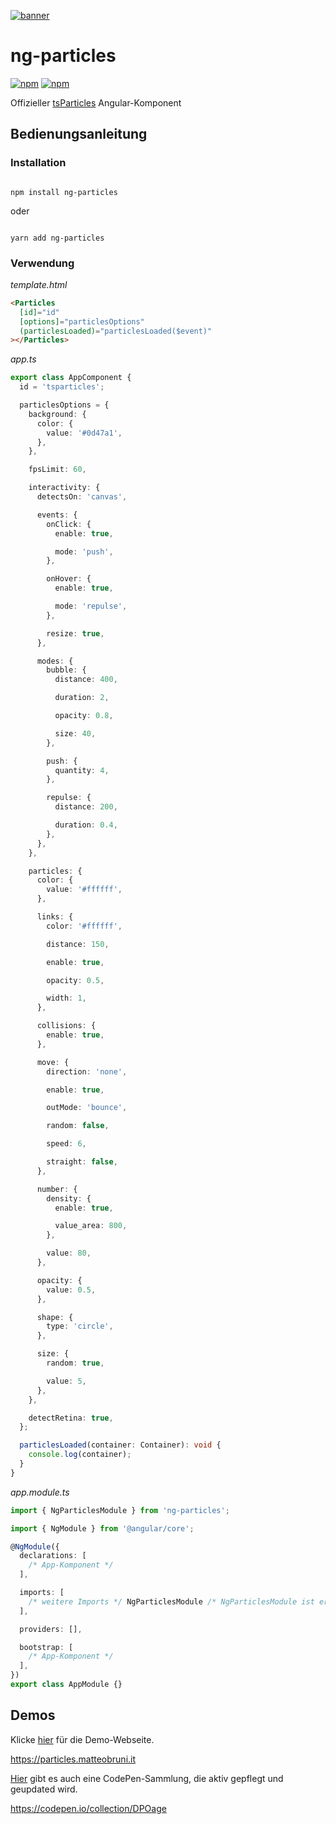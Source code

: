 [![banner](https://cdn.matteobruni.it/images/particles/banner2.png)](https://particles.matteobruni.it)

# ng-particles

[![npm](https://img.shields.io/npm/v/ng-particles)](https://www.npmjs.com/package/ng-particles) [![npm](https://img.shields.io/npm/dm/ng-particles)](https://www.npmjs.com/package/ng-particles)

Offizieller [tsParticles](https://github.com/matteobruni/tsparticles) Angular-Komponent

## Bedienungsanleitung

### Installation

```shell script

npm install ng-particles

```

oder

```shell script

yarn add ng-particles

```

### Verwendung

_template.html_

```html
<Particles
  [id]="id"
  [options]="particlesOptions"
  (particlesLoaded)="particlesLoaded($event)"
></Particles>
```

_app.ts_

```typescript
export class AppComponent {
  id = 'tsparticles';

  particlesOptions = {
    background: {
      color: {
        value: '#0d47a1',
      },
    },

    fpsLimit: 60,

    interactivity: {
      detectsOn: 'canvas',

      events: {
        onClick: {
          enable: true,

          mode: 'push',
        },

        onHover: {
          enable: true,

          mode: 'repulse',
        },

        resize: true,
      },

      modes: {
        bubble: {
          distance: 400,

          duration: 2,

          opacity: 0.8,

          size: 40,
        },

        push: {
          quantity: 4,
        },

        repulse: {
          distance: 200,

          duration: 0.4,
        },
      },
    },

    particles: {
      color: {
        value: '#ffffff',
      },

      links: {
        color: '#ffffff',

        distance: 150,

        enable: true,

        opacity: 0.5,

        width: 1,
      },

      collisions: {
        enable: true,
      },

      move: {
        direction: 'none',

        enable: true,

        outMode: 'bounce',

        random: false,

        speed: 6,

        straight: false,
      },

      number: {
        density: {
          enable: true,

          value_area: 800,
        },

        value: 80,
      },

      opacity: {
        value: 0.5,
      },

      shape: {
        type: 'circle',
      },

      size: {
        random: true,

        value: 5,
      },
    },

    detectRetina: true,
  };

  particlesLoaded(container: Container): void {
    console.log(container);
  }
}
```

_app.module.ts_

```typescript
import { NgParticlesModule } from 'ng-particles';

import { NgModule } from '@angular/core';

@NgModule({
  declarations: [
    /* App-Komponent */
  ],

  imports: [
    /* weitere Imports */ NgParticlesModule /* NgParticlesModule ist erforderlich */,
  ],

  providers: [],

  bootstrap: [
    /* App-Komponent */
  ],
})
export class AppModule {}
```

## Demos

Klicke [hier](https://particles.matteobruni.it) für die Demo-Webseite.

<https://particles.matteobruni.it>

[Hier](https://codepen.io/collection/DPOage) gibt es auch eine CodePen-Sammlung, die aktiv gepflegt und geupdated wird.

<https://codepen.io/collection/DPOage>
